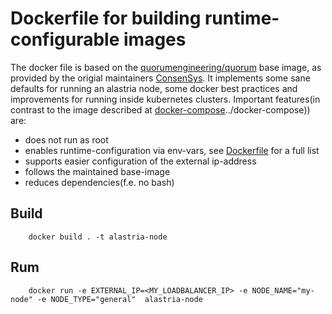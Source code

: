 # Dockerfile for building runtime-configurable images

The docker file is based on the [quorumengineering/quorum](https://hub.docker.com/r/quorumengineering/quorum) base image, as provided by the origial maintainers [ConsenSys](https://github.com/ConsenSys/quorum/blob/master/README.md). It implements some sane defaults for running an alastria node, some docker best practices and improvements for running inside kubernetes clusters. Important features(in contrast to the image described at [docker-compose]()../docker-compose)) are:

* does not run as root
* enables runtime-configuration via env-vars, see [Dockerfile](./Dockerfile) for a full list
* supports easier configuration of the external ip-address
* follows the maintained base-image
* reduces dependencies(f.e. no bash)

## Build

```shell
    docker build . -t alastria-node
```

## Rum

```shell
    docker run -e EXTERNAL_IP=<MY_LOADBALANCER_IP> -e NODE_NAME="my-node" -e NODE_TYPE="general"  alastria-node
```    
